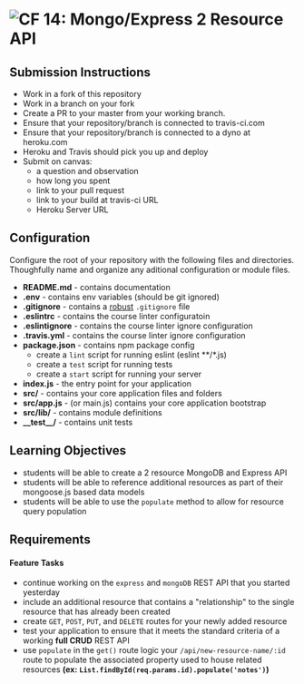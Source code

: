 ![CF](https://camo.githubusercontent.com/70edab54bba80edb7493cad3135e9606781cbb6b/687474703a2f2f692e696d6775722e636f6d2f377635415363382e706e67) 14: Mongo/Express 2 Resource API
===


## Submission Instructions
* Work in a fork of this repository
* Work in a branch on your fork
* Create a PR to your master from your working branch.
* Ensure that your repository/branch is connected to travis-ci.com
* Ensure that your repository/branch is connected to a dyno at heroku.com
* Heroku and Travis should pick you up and deploy
* Submit on canvas:
  * a question and observation
  * how long you spent
  * link to your pull request
  * link to your build at travis-ci URL
  * Heroku Server URL

## Configuration 
Configure the root of your repository with the following files and directories. Thoughfully name and organize any aditional configuration or module files.
* **README.md** - contains documentation
* **.env** - contains env variables (should be git ignored)
* **.gitignore** - contains a [robust](http://gitignore.io) `.gitignore` file 
* **.eslintrc** - contains the course linter configuratoin
* **.eslintignore** - contains the course linter ignore configuration
* **.travis.yml** - contains the course linter ignore configuration
* **package.json** - contains npm package config
  * create a `lint` script for running eslint (eslint **/*.js)
  * create a `test` script for running tests
  * create a `start` script for running your server
* **index.js** - the entry point for your application
* **src/** - contains your core application files and folders
* **src/app.js** - (or main.js) contains your core application bootstrap
* **src/lib/** - contains module definitions
* **\_\_test\_\_/** - contains unit tests

## Learning Objectives  
* students will be able to create a 2 resource MongoDB and Express API
* students will be able to reference additional resources as part of their mongoose.js based data models
* students will be able to use the `populate` method to allow for resource query population

## Requirements

#### Feature Tasks
  * continue working on the `express` and `mongoDB` REST API that you started yesterday
  * include an additional resource that contains a "relationship" to the single resource that has already been created
  * create `GET`, `POST`, `PUT`, and `DELETE` routes for your newly added resource
  * test your application to ensure that it meets the standard criteria of a working **full CRUD** REST API
  * use `populate` in the `get()` route logic your  `/api/new-resource-name/:id` route to populate the associated property used to house related resources **(ex: `List.findById(req.params.id).populate('notes')`)**
